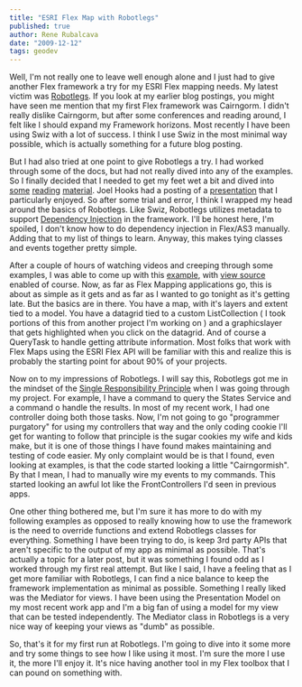 ```yaml
---
title: "ESRI Flex Map with Robotlegs"
published: true
author: Rene Rubalcava
date: "2009-12-12"
tags: geodev
---
```


Well, I'm not really one to leave well enough alone and I just had to give another Flex framework a try for my ESRI Flex mapping needs. My latest victim was [Robotlegs](http://www.robotlegs.org/). If you look at my earlier blog postings, you might have seen me mention that my first Flex framework was Cairngorm. I didn't really dislike Cairngorm, but after some conferences and reading around, I felt like I should expand my Framework horizons. Most recently I have been using Swiz with a lot of success. I think I use Swiz in the most minimal way possible, which is actually something for a future blog posting.

  

But I had also tried at one point to give Robotlegs a try. I had worked through some of the docs, but had not really dived into any of the examples. So I finally decided that I needed to get my feet wet a bit and dived into [some](http://www.vimeo.com/7524637) [reading](http://www.vimeo.com/7569666) [material](http://joelhooks.com/). Joel Hooks had a posting of a [presentation](http://joelhooks.com/2009/11/14/texflex09-robotlegs-slides-and-a-robotlegs-t-shirt-giveaway/) that I particularly enjoyed. So after some trial and error, I think I wrapped my head around the basics of Robotlegs. Like Swiz, Robotlegs utilizes metadata to support [Dependency Injection](http://wiki.github.com/robotlegs/robotlegs-framework/best-practices#dependencyinjection) in the framework. I'll be honest here, I'm spoiled, I don't know how to do dependency injection in Flex/AS3 manually. Adding that to my list of things to learn. Anyway, this makes tying classes and events together pretty simple.

  

After a couple of hours of watching videos and creeping through some examples, I was able to come up with this [example](https://odoe.net/thelab/flex/robotlegsmap/RobotLegsMap.html), with [view source](https://odoe.net/thelab/flex/robotlegsmap/srcview/index.html) enabled of course. Now, as far as Flex Mapping applications go, this is about as simple as it gets and as far as I wanted to go tonight as it's getting late. But the basics are in there. You have a map, with it's layers and extent tied to a model. You have a datagrid tied to a custom ListCollection ( I took portions of this from another project I'm working on ) and a graphicslayer that gets highlighted when you click on the datagrid. And of course a QueryTask to handle getting attribute information. Most folks that work with Flex Maps using the ESRI Flex API will be familiar with this and realize this is probably the starting point for about 90% of your projects.

  

Now on to my impressions of Robotlegs. I will say this, Robotlegs got me in the mindset of the [Single Responsibility Principle](http://en.wikipedia.org/wiki/Single_responsibility_principle) when I was going through my project. For example, I have a command to query the States Service and a command o handle the results. In most of my recent work, I had one controller doing both those tasks. Now, I'm not going to go "programmer purgatory" for using my controllers that way and the only coding cookie I'll get for wanting to follow that principle is the sugar cookies my wife and kids make, but it is one of those things I have found makes maintaining and testing of code easier. My only complaint would be is that I found, even looking at examples, is that the code started looking a little "Cairngormish". By that I mean, I had to manually wire my events to my commands. This started looking an awful lot like the FrontControllers I'd seen in previous apps.

  

One other thing bothered me, but I'm sure it has more to do with my following examples as opposed to really knowing how to use the framework is the need to override functions and extend Robotlegs classes for everything. Something I have been trying to do, is keep 3rd party APIs that aren't specific to the output of my app as minimal as possible. That's actually a topic for a later post, but it was something I found odd as I worked through my first real attempt. But like I said, I have a feeling that as I get more familiar with Robotlegs, I can find a nice balance to keep the framework implementation as minimal as possible. Something I really liked was the Mediator for views. I have been using the Presentation Model on my most recent work app and I'm a big fan of using a model for my view that can be tested independently. The Mediator class in Robotlegs is a very nice way of keeping your views as "dumb" as possible.

  

So, that's it for my first run at Robotlegs. I'm going to dive into it some more and try some things to see how I like using it most. I'm sure the more I use it, the more I'll enjoy it. It's nice having another tool in my Flex toolbox that I can pound on something with.
